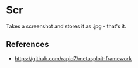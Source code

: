 # Scr

Takes a screenshot and stores it as .jpg - that's it.

## References

- https://github.com/rapid7/metasploit-framework